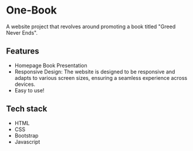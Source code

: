 # One-Book
A website project that revolves around promoting a book titled "Greed Never Ends".

## Features
- Homepage Book Presentation 
- Responsive Design: The website is designed to be responsive and adapts to various screen sizes,
  ensuring a seamless experience across devices.
- Easy to use!


## Tech stack
- HTML
- CSS
- Bootstrap
- Javascript
